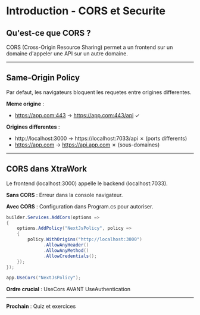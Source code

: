 # Introduction - CORS et Securite

## Qu'est-ce que CORS ?

CORS (Cross-Origin Resource Sharing) permet a un frontend sur un domaine d'appeler une API sur un autre domaine.

---

## Same-Origin Policy

Par defaut, les navigateurs bloquent les requetes entre origines differentes.

**Meme origine** :
- https://app.com:443 → https://app.com:443/api ✓

**Origines differentes** :
- http://localhost:3000 → https://localhost:7033/api ✗ (ports differents)
- https://app.com → https://api.app.com ✗ (sous-domaines)

---

## CORS dans XtraWork

Le frontend (localhost:3000) appelle le backend (localhost:7033).

**Sans CORS** : Erreur dans la console navigateur.

**Avec CORS** : Configuration dans Program.cs pour autoriser.

```csharp
builder.Services.AddCors(options =>
{
    options.AddPolicy("NextJsPolicy", policy =>
    {
        policy.WithOrigins("http://localhost:3000")
              .AllowAnyHeader()
              .AllowAnyMethod()
              .AllowCredentials();
    });
});

app.UseCors("NextJsPolicy");
```

**Ordre crucial** : UseCors AVANT UseAuthentication

---

**Prochain** : Quiz et exercices

